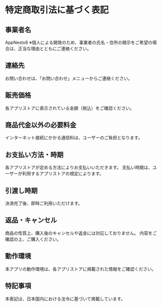 # 特定商取引法に基づく表記

## 事業者名

AppNestx8 
※個人による開発のため、事業者の氏名・住所の開示をご希望の場合は、正当な理由とともにご連絡ください。

## 連絡先

お問い合わせは、「お問い合わせ」メニューからご連絡ください。

## 販売価格

各アプリストアに表示されている金額（税込）をご確認ください。

## 商品代金以外の必要料金

インターネット接続にかかる通信料は、ユーザーのご負担となります。

## お支払い方法・時期

各アプリストアが定める方法によりお支払いいただきます。 
支払い時期は、ユーザーが利用するアプリストアの規定によります。

## 引渡し時期

決済完了後、即時ご利用いただけます。

## 返品・キャンセル

商品の性質上、購入後のキャンセルや返金には対応しておりません。 
内容をご確認の上、ご購入ください。

## 動作環境

本アプリの動作環境は、各アプリストアに掲載された情報をご確認ください。

## 特記事項

本表記は、日本国内における法令に基づいて掲載しています。
